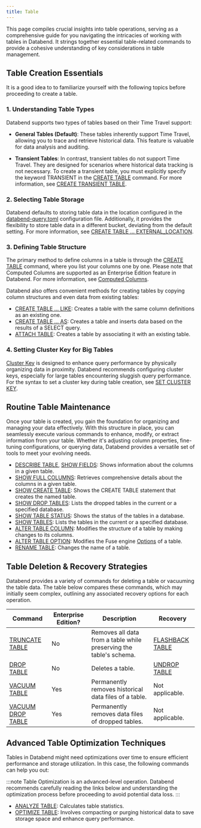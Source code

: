```yaml
---
title: Table
---
```


This page compiles crucial insights into table operations, serving as a comprehensive guide for you navigating the intricacies of working with tables in Databend. It strings together essential table-related commands to provide a cohesive understanding of key considerations in table management.

## Table Creation Essentials

It is a good idea to to familiarize yourself with the following topics before proceeding to create a table.

### 1. Understanding Table Types

Databend supports two types of tables based on their Time Travel support:

- **General Tables (Default)**: These tables inherently support Time Travel, allowing you to trace and retrieve historical data. This feature is valuable for data analysis and auditing.

- **Transient Tables**: In contrast, transient tables do not support Time Travel. They are designed for scenarios where historical data tracking is not necessary. To create a transient table, you must explicitly specify the keyword TRANSIENT in the [CREATE TABLE](10-ddl-create-table.md) command. For more information, see [CREATE TRANSIENT TABLE](10-ddl-create-table.md#create-transient-table).

### 2. Selecting Table Storage

Databend defaults to storing table data in the location configured in the [databend-query.toml](https://github.com/databendlabs/databend/blob/main/scripts/distribution/configs/databend-query.toml) configuration file. Additionally, it provides the flexibility to store table data in a different bucket, deviating from the default setting. For more information, see [CREATE TABLE ... EXTERNAL_LOCATION](10-ddl-create-table.md#create-table--external_location).

### 3. Defining Table Structure

The primary method to define columns in a table is through the [CREATE TABLE](10-ddl-create-table.md#create-table) command, where you list your columns one by one. Please note that Computed Columns are supported as an Enterprise Edition feature in Databend. For more information, see [Computed Columns](10-ddl-create-table.md#computed-columns).

Databend also offers convenient methods for creating tables by copying column structures and even data from existing tables:

- [CREATE TABLE ... LIKE](10-ddl-create-table.md#create-table--like): Creates a table with the same column definitions as an existing one.
- [CREATE TABLE ... AS](10-ddl-create-table.md#create-table--as): Creates a table and inserts data based on the results of a SELECT query.
- [ATTACH TABLE](92-attach-table.md): Creates a table by associating it with an existing table.

### 4. Setting Cluster Key for Big Tables

[Cluster Key](../06-clusterkey/index.md) is designed to enhance query performance by physically organizing data in proximity. Databend recommends configuring cluster keys, especially for large tables encountering sluggish query performance. For the syntax to set a cluster key during table creation, see [SET CLUSTER KEY](../06-clusterkey/dml-set-cluster-key.md).

## Routine Table Maintenance

Once your table is created, you gain the foundation for organizing and managing your data effectively. With this structure in place, you can seamlessly execute various commands to enhance, modify, or extract information from your table. Whether it's adjusting column properties, fine-tuning configurations, or querying data, Databend provides a versatile set of tools to meet your evolving needs.

- [DESCRIBE TABLE](50-describe-table.md), [SHOW FIELDS](show-fields.md): Shows information about the columns in a given table.
- [SHOW FULL COLUMNS](show-full-columns.md): Retrieves comprehensive details about the columns in a given table.
- [SHOW CREATE TABLE](show-create-table.md): Shows the CREATE TABLE statement that creates the named table.
- [SHOW DROP TABLES](show-drop-tables.md): Lists the dropped tables in the current or a specified database.
- [SHOW TABLE STATUS](show-table-status.md): Shows the status of the tables in a database.
- [SHOW TABLES](show-tables.md): Lists the tables in the current or a specified database.
- [ALTER TABLE COLUMN](90-alter-table-column.md): Modifies the structure of a table by making changes to its columns.
- [ALTER TABLE OPTION](90-alter-table-option.md): Modifies the Fuse engine [Options](../../../00-sql-reference/30-table-engines/00-fuse.md#options) of a table.
- [RENAME TABLE](30-ddl-rename-table.md): Changes the name of a table.

## Table Deletion & Recovery Strategies

Databend provides a variety of commands for deleting a table or vacuuming the table data. The table below compares these commands, which may initially seem complex, outlining any associated recovery options for each operation.

| Command                                      | Enterprise Edition? | Description                                                        | Recovery                                 |
| -------------------------------------------- | ------------------- | ------------------------------------------------------------------ | ---------------------------------------- |
| [TRUNCATE TABLE](40-ddl-truncate-table.md)   | No                  | Removes all data from a table while preserving the table's schema. | [FLASHBACK TABLE](70-flashback-table.md) |
| [DROP TABLE](20-ddl-drop-table.md)           | No                  | Deletes a table.                                                   | [UNDROP TABLE](21-ddl-undrop-table.md)   |
| [VACUUM TABLE](91-vacuum-table.md)           | Yes                 | Permanently removes historical data files of a table.              | Not applicable.                          |
| [VACUUM DROP TABLE](91-vacuum-drop-table.md) | Yes                 | Permanently removes data files of dropped tables.                  | Not applicable.                          |

## Advanced Table Optimization Techniques

Tables in Databend might need optimizations over time to ensure efficient performance and storage utilization. In this case, the following commands can help you out:

:::note
Table Optimization is an advanced-level operation. Databend recommends carefully reading the links below and understanding the optimization process before proceeding to avoid potential data loss.
:::

- [ANALYZE TABLE](80-analyze-table.md): Calculates table statistics.
- [OPTIMIZE TABLE](60-optimize-table.md): Involves compacting or purging historical data to save storage space and enhance query performance.
